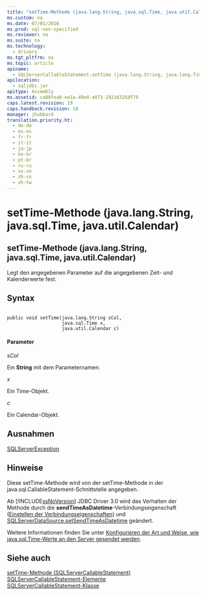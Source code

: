 ```yaml
---
title: "setTime-Methode (java.lang.String, java.sql.Time, java.util.Calendar)"
ms.custom: na
ms.date: 07/01/2016
ms.prod: sql-non-specified
ms.reviewer: na
ms.suite: na
ms.technology: 
  - drivers
ms.tgt_pltfrm: na
ms.topic: article
apiname: 
  - SQLServerCallableStatement.setTime (java.lang.String, java.lang.Time, java.lang.Calendar))
apilocation: 
  - sqljdbc.jar
apitype: Assembly
ms.assetid: ca08fea8-ee1a-49e4-a973-2923d325df79
caps.latest.revision: 19
caps.handback.revision: 18
manager: jhubbard
translation.priority.ht: 
  - de-de
  - es-es
  - fr-fr
  - it-it
  - ja-jp
  - ko-kr
  - pt-br
  - ru-ru
  - sv-se
  - zh-cn
  - zh-tw
---
```

# setTime-Methode (java.lang.String, java.sql.Time, java.util.Calendar)
    
## setTime\-Methode \(java.lang.String, java.sql.Time, java.util.Calendar\)  
 Legt den angegebenen Parameter auf die angegebenen Zeit\- und Kalenderwerte fest.  
  
## Syntax  
  
```  
  
public void setTime(java.lang.String sCol,  
                    java.sql.Time x,  
                    java.util.Calendar c)  
```  
  
#### Parameter  
 *sCol*  
  
 Ein **String** mit dem Parameternamen.  
  
 *x*  
  
 Ein Time\-Objekt.  
  
 *c*  
  
 Ein Calendar\-Objekt.  
  
## Ausnahmen  
 [SQLServerException](../content/SQLServerException-Class.md)  
  
## Hinweise  
 Diese setTime\-Methode wird von der setTime\-Methode in der java.sql.CallableStatement\-Schnittstelle angegeben.  
  
 Ab [!INCLUDE[ssNoVersion](../content/includes/ssNoVersion_md.md)] JDBC Driver 3.0 wird das Verhalten der Methode durch die **sendTimeAsDatetime**\-Verbindungseigenschaft \([Einstellen der Verbindungseigenschaften](../content/Setting-the-Connection-Properties.md)\) und [SQLServerDataSource.setSendTimeAsDatetime](../content/setSendTimeAsDatetime-Method--SQLServerDataSource-.md) geändert.  
  
 Weitere Informationen finden Sie unter [Konfigurieren der Art und Weise, wie java.sql.Time-Werte an den Server gesendet werden](../content/Configuring-How-java.sql.Time-Values-are-Sent-to-the-Server.md).  
  
## Siehe auch  
 [setTime-Methode &#40;SQLServerCallableStatement&#41;](../content/setTime-Method--SQLServerCallableStatement-.md)   
 [SQLServerCallableStatement-Elemente](../content/SQLServerCallableStatement-Members.md)   
 [SQLServerCallableStatement-Klasse](../content/SQLServerCallableStatement-Class.md)  
  
  